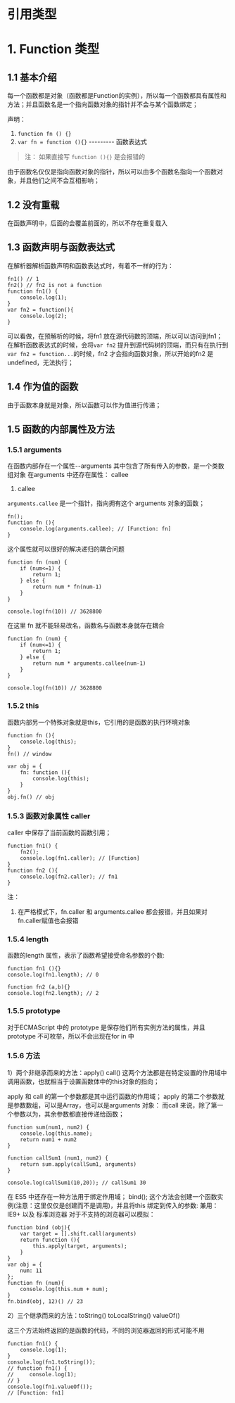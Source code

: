 # 引用类型

# 1. Function 类型

## 1.1 基本介绍

每一个函数都是对象（函数都是Function的实例），所以每一个函数都具有属性和方法；并且函数名是一个指向函数对象的指针并不会与某个函数绑定；

声明：
1. `function fn () {}`
2. `var fn = function (){}` --------- 函数表达式

>注：
如果直接写 `function (){}` 是会报错的

由于函数名仅仅是指向函数对象的指针，所以可以由多个函数名指向一个函数对象，并且他们之间不会互相影响；

## 1.2 没有重载

在函数声明中，后面的会覆盖前面的，所以不存在重复载入

## 1.3 函数声明与函数表达式

在解析器解析函数声明和函数表达式时，有着不一样的行为：

```
fn1() // 1
fn2() // fn2 is not a function
function fn1() {
    console.log(1);
}
var fn2 = function(){
    console.log(2);
}
```
可以看做，在预解析的时候，将fn1 放在源代码数的顶端，所以可以访问到fn1；
在解析函数表达式的时候，会将`var fn2` 提升到源代码树的顶端，而只有在执行到 `var fn2 = function...`的时候，fn2 才会指向函数对象，所以开始的fn2 是undefined，无法执行；

## 1.4 作为值的函数

由于函数本身就是对象，所以函数可以作为值进行传递；

## 1.5 函数的内部属性及方法

### 1.5.1 arguments

在函数内部存在一个属性--arguments 其中包含了所有传入的参数，是一个类数组对象
在arguments 中还存在属性： callee

1) callee

`arguments.callee` 是一个指针，指向拥有这个 arguments 对象的函数；
```
fn();
function fn (){
    console.log(arguments.callee); // [Function: fn]
}
```
这个属性就可以很好的解决递归的耦合问题

```
function fn (num) {
    if (num<=1) {
        return 1;
    } else {
        return num * fn(num-1)
    }
}

console.log(fn(10)) // 3628800
```

在这里 fn 就不能轻易改名，函数名与函数本身就存在耦合

```
function fn (num) {
    if (num<=1) {
        return 1;
    } else {
        return num * arguments.callee(num-1)
    }
}

console.log(fn(10)) // 3628800
```


### 1.5.2 this

函数内部另一个特殊对象就是this，它引用的是函数的执行环境对象

```
function fn (){
    console.log(this);
}
fn() // window
```
```
var obj = {
    fn: function (){
        console.log(this);
    }
}
obj.fn() // obj
```

### 1.5.3 函数对象属性 caller


caller 中保存了当前函数的函数引用；

```
function fn1() {
    fn2();
    console.log(fn1.caller); // [Function]
}
function fn2 (){
    console.log(fn2.caller); // fn1
}
```

注：
1. 在严格模式下，fn.caller 和 arguments.callee 都会报错，并且如果对fn.caller赋值也会报错

### 1.5.4 length

函数的length 属性，表示了函数希望接受命名参数的个数:

```
function fn1 (){}
console.log(fn1.length); // 0

function fn2 (a,b){}
console.log(fn2.length); // 2
```

### 1.5.5 prototype
对于ECMAScript 中的  prototype 是保存他们所有实例方法的属性，并且 prototype 不可枚举，所以不会出现在for in 中

### 1.5.6 方法

1）两个非继承而来的方法：apply() call()
这两个方法都是在特定设置的作用域中调用函数，也就相当于设置函数体中的this对象的指向；

apply 和 call 的第一个参数都是其中运行函数的作用域；
apply 的第二个参数就是参数数组，可以是Array，也可以是arguments 对象：
而call 来说，除了第一个参数以为，其余参数都直接传递给函数；

```
function sum(num1, num2) {
    console.log(this.name);
    return num1 + num2
}

function callSum1 (num1, num2) {
    return sum.apply(callSum1, arguments)
}

console.log(callSum1(10,20)); // callSum1 30
```

在 ES5 中还存在一种方法用于绑定作用域； bind();
这个方法会创建一个函数实例(注意：这里仅仅是创建而不是调用)，并且将this 绑定到传入的参数:
兼用：
IE9+ 以及 标准浏览器
对于不支持的浏览器可以模拟：
```
function bind (obj){
    var target = [].shift.call(arguments)
    return function (){
        this.apply(target, arguments);
    }
}
var obj = {
    num: 11
};
function fn (num){
    console.log(this.num + num);
}
fn.bind(obj, 12)() // 23
```

2）三个继承而来的方法：toString() toLocalString() valueOf()

这三个方法始终返回的是函数的代码，不同的浏览器返回的形式可能不用
```
function fn1() {
    console.log(1);
}
console.log(fn1.toString());
// function fn1() {
//     console.log(1);
// }
console.log(fn1.valueOf());
// [Function: fn1]
```
